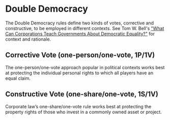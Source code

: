# Double Democracy

The Double Democracy rules define two kinds of votes, corrective and constructive, to be employed in different contexts.
See Tom W. Bell's ["What Can Corporations Teach Governments About Democratic Equality?"](SSRN_ID2648523_code789050.pdf) for context and rationale.

## Corrective Vote (one-person/one-vote, 1P/1V)

The one-person/one-vote approach popular in political contexts works best at protecting the individual personal rights to which all players have an equal claim. 

## Constructive Vote (one-share/one-vote, 1S/1V)

Corporate law’s one-share/one-vote rule works best at protecting the property rights of those who invest in a commonly owned asset or project.

